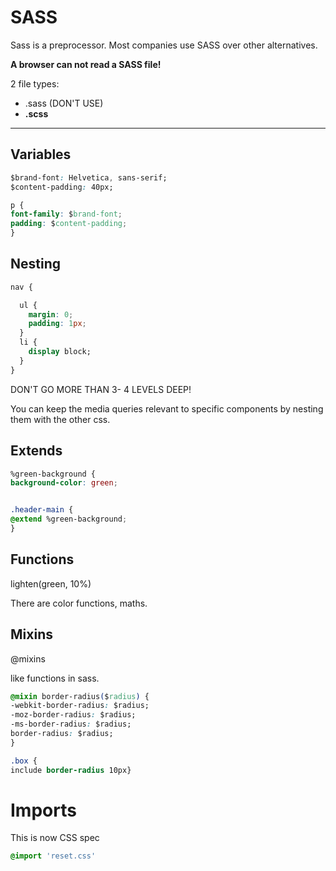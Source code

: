 # SASS

Sass is a preprocessor. Most companies use SASS over other alternatives. 

**A browser can not read a SASS file!**

2 file types: 

* .sass (DON'T USE)
* **.scss** 

---
## Variables

```css
$brand-font: Helvetica, sans-serif;
$content-padding: 40px;

p {
font-family: $brand-font;
padding: $content-padding;
}
```

## Nesting
```css
nav {

  ul {
    margin: 0;
    padding: 1px;
  }
  li {
    display block;
  }
}
```

DON'T GO MORE THAN 3- 4 LEVELS DEEP!

You can keep the media queries relevant to specific components by nesting them with the other css.


## Extends

```css
%green-background {
background-color: green;


.header-main {
@extend %green-background;
}

```

## Functions
lighten(green, 10%)

There are color functions, maths.

## Mixins

@mixins 

like functions in sass. 

```css
@mixin border-radius($radius) {
-webkit-border-radius: $radius;
-moz-border-radius: $radius;
-ms-border-radius: $radius;
border-radius: $radius;
}

.box {
include border-radius 10px}
 ```
# Imports
This is now CSS spec

```css 
@import 'reset.css'
```